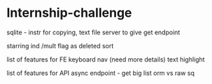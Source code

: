 # Internship-challenge

sqlite - instr for copying, text file
server to give get endpoint

starring ind /mult
flag as deleted
sort

list of features for FE
keyboard nav (need more details)
text highlight

list of features for API
async endpoint - get big list
orm vs raw sq

